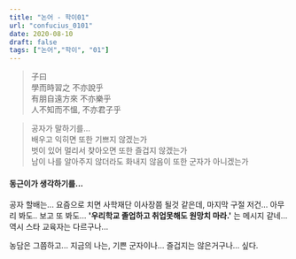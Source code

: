 ```yaml
---
title: "논어 - 학이01"
url: "confucius_0101"
date: 2020-08-10
draft: false
tags: ["논어","학이", "01"]
---
```

> 子曰 </br>
> 學而時習之 不亦說乎 </br>
> 有朋自遠方來 不亦樂乎 </br>
> 人不知而不慍, 不亦君子乎 </br>

> 공자가 말하기를... </br>
> 배우고 익히면 또한 기쁘지 않겠는가 </br>
> 벗이 있어 멀리서 찾아오면 또한 즐겁지 않겠는가 </br>
> 남이 나를 알아주지 않더라도 화내지 않음이 또한 군자가 아니겠는가 </br>


#### 동근이가 생각하기를...

공자 할배는... 요즘으로 치면 사학재단 이사장쯤 될것 같은데,
마지막 구절 저건... 아무리 봐도.. 보고 또 봐도...
**'우리학교 졸업하고 취업못해도 원망치 마라.'** 는 메시지 같네...
역시 스타 교육자는 다르구나...

농담은 그쯤하고... 지금의 나는, 기쁜 군자이나... 즐겁지는 않은거구나... 싶다.
